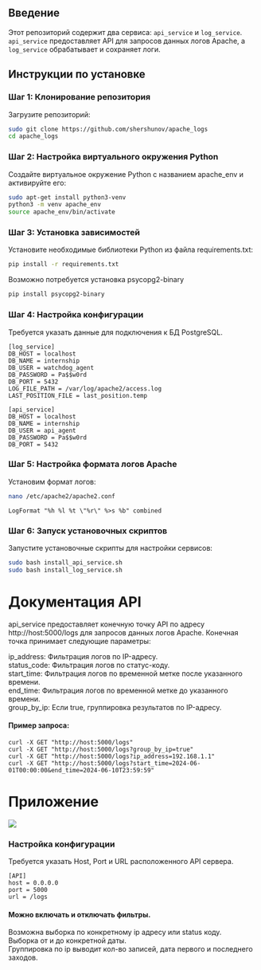## Введение
Этот репозиторий содержит два сервиса: `api_service` и `log_service`. `api_service` предоставляет API для запросов данных логов Apache, а `log_service` обрабатывает и сохраняет логи.

## Инструкции по установке

### Шаг 1: Клонирование репозитория
Загрузите репозиторий:
```bash
sudo git clone https://github.com/shershunov/apache_logs
cd apache_logs
```

### Шаг 2: Настройка виртуального окружения Python
Создайте виртуальное окружение Python с названием apache_env и активируйте его:
```bash
sudo apt-get install python3-venv
python3 -m venv apache_env
source apache_env/bin/activate
```

### Шаг 3: Установка зависимостей
Установите необходимые библиотеки Python из файла requirements.txt:
```bash
pip install -r requirements.txt
```
Возможно потребуется установка psycopg2-binary
```bash
pip install psycopg2-binary
```

### Шаг 4: Настройка конфигурации
Требуется указать данные для подключения к БД PostgreSQL.
```
[log_service]
DB_HOST = localhost
DB_NAME = internship
DB_USER = watchdog_agent
DB_PASSWORD = Pa$$w0rd
DB_PORT = 5432
LOG_FILE_PATH = /var/log/apache2/access.log
LAST_POSITION_FILE = last_position.temp

[api_service]
DB_HOST = localhost
DB_NAME = internship
DB_USER = api_agent
DB_PASSWORD = Pa$$w0rd
DB_PORT = 5432
```
### Шаг 5: Настройка формата логов Apache
Установим формат логов:
```bash
nano /etc/apache2/apache2.conf
```
```
LogFormat "%h %l %t \"%r\" %>s %b" combined
```

### Шаг 6: Запуск установочных скриптов
Запустите установочные скрипты для настройки сервисов:
```bash
sudo bash install_api_service.sh
sudo bash install_log_service.sh
```

# Документация API
api_service предоставляет конечную точку API по адресу http://host:5000/logs для запросов данных логов Apache. Конечная точка принимает следующие параметры:

ip_address: Фильтрация логов по IP-адресу.<br>
status_code: Фильтрация логов по статус-коду.<br>
start_time: Фильтрация логов по временной метке после указанного времени.<br>
end_time: Фильтрация логов по временной метке до указанного времени.<br>
group_by_ip: Если true, группировка результатов по IP-адресу.<br>
#### Пример запроса:
```
curl -X GET "http://host:5000/logs"
curl -X GET "http://host:5000/logs?group_by_ip=true"
curl -X GET "http://host:5000/logs?ip_address=192.168.1.1"
curl -X GET "http://host:5000/logs?start_time=2024-06-01T00:00:00&end_time=2024-06-10T23:59:59"
```
# Приложение
<img src="https://github.com/shershunov/apache_logs/assets/71601841/11c96e9c-1682-438f-bb9e-68073381871e"/>

### Настройка конфигурации
Требуется указать Host, Port и URL расположенного API сервера.

```
[API]
host = 0.0.0.0
port = 5000
url = /logs
```

#### Можно включать и отключать фильтры.

Возможна выборка по конкретному ip адресу или status коду.<br>
Выборка от и до конкретной даты.<br>
Группировка по ip выводит кол-во записей, дата первого и последнего заходов.
